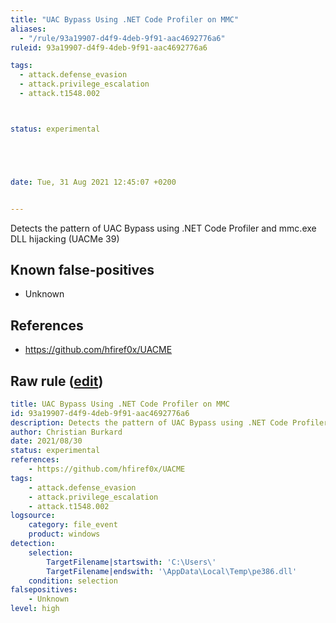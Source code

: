 ```yaml
---
title: "UAC Bypass Using .NET Code Profiler on MMC"
aliases:
  - "/rule/93a19907-d4f9-4deb-9f91-aac4692776a6"
ruleid: 93a19907-d4f9-4deb-9f91-aac4692776a6

tags:
  - attack.defense_evasion
  - attack.privilege_escalation
  - attack.t1548.002



status: experimental





date: Tue, 31 Aug 2021 12:45:07 +0200


---
```


Detects the pattern of UAC Bypass using .NET Code Profiler and mmc.exe DLL hijacking (UACMe 39)

<!--more-->


## Known false-positives

* Unknown



## References

* https://github.com/hfiref0x/UACME


## Raw rule ([edit](https://github.com/SigmaHQ/sigma/edit/master/rules/windows/file_event/file_event_win_uac_bypass_dotnet_profiler.yml))
```yaml
title: UAC Bypass Using .NET Code Profiler on MMC
id: 93a19907-d4f9-4deb-9f91-aac4692776a6
description: Detects the pattern of UAC Bypass using .NET Code Profiler and mmc.exe DLL hijacking (UACMe 39)
author: Christian Burkard
date: 2021/08/30
status: experimental
references:
    - https://github.com/hfiref0x/UACME
tags:
    - attack.defense_evasion
    - attack.privilege_escalation
    - attack.t1548.002
logsource:
    category: file_event
    product: windows
detection:
    selection:
        TargetFilename|startswith: 'C:\Users\'
        TargetFilename|endswith: '\AppData\Local\Temp\pe386.dll'
    condition: selection
falsepositives:
    - Unknown
level: high

```
